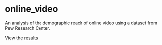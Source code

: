 # online_video

An analysis of the demographic reach of online video using a dataset from Pew Research Center.

View the [results](http://htmlpreview.github.io/?https://github.com/pete-rjames/online_video/blob/master/online_video.html)
